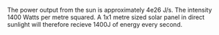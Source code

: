 The power output from the sun is approximately 4e26 J/s. The intensity 1400 Watts per metre squared. A 1x1 metre sized solar panel in direct sunlight will therefore recieve 1400J of energy every second.